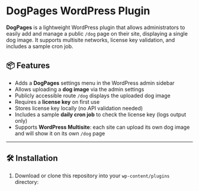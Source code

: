 # DogPages WordPress Plugin

**DogPages** is a lightweight WordPress plugin that allows administrators to easily add and manage a public `/dog` page on their site, displaying a single dog image. It supports multisite networks, license key validation, and includes a sample cron job.

## 📦 Features

- Adds a **DogPages** settings menu in the WordPress admin sidebar
- Allows uploading a **dog image** via the admin settings
- Publicly accessible route `/dog` displays the uploaded dog image
- Requires a **license key** on first use
- Stores license key locally (no API validation needed)
- Includes a sample **daily cron job** to check the license key (logs output only)
- Supports **WordPress Multisite**: each site can upload its own dog image and will show it on its own `/dog` page

---

## 🛠 Installation

1. Download or clone this repository into your `wp-content/plugins` directory:
